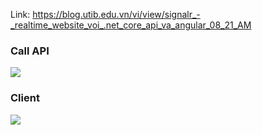 Link: https://blog.utib.edu.vn/vi/view/signalr_-_realtime_website_voi_.net_core_api_va_angular_08_21_AM

<h3>Call API</h3>
<img src="https://user-images.githubusercontent.com/28619401/141772666-544a8e59-dd24-4ac5-b219-596a5a07592d.png" />


<h3>Client</h3>
<img src="https://user-images.githubusercontent.com/28619401/141772624-88f07020-6064-466f-a6f6-84216fce13ab.png" />

